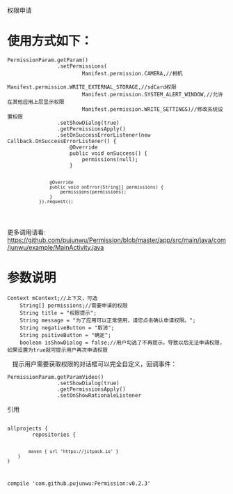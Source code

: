 <p>权限申请</p>
<h1>使用方式如下：</h1>
<pre class="hljs undefined"><code>PermissionParam.getParam()
                .setPermissions(
                        Manifest.permission.CAMERA,//相机
                        Manifest.permission.WRITE_EXTERNAL_STORAGE,//sdCard权限
                        Manifest.permission.SYSTEM_ALERT_WINDOW,//允许在其他应用上层显示权限
                        Manifest.permission.WRITE_SETTINGS)//修改系统设置权限
                .setShowDialog(true)
                .getPermissionsApply()
                .setOnSuccessErrorListener(new Callback.OnSuccessErrorListener() {
                    @Override
                    public void onSuccess() {
                        permissions(null);
                    }

                    @Override
                    public void onError(String[] permissions) {
                        permissions(permissions);
                    }
                }).request();
</code></pre>
更多调用请看:<br />https://github.com/pujunwu/Permission/blob/master/app/src/main/java/com/junwu/example/MainActivity.java
<h1>参数说明</h1>
<pre class="hljs undefined"><code>Context mContext;//上下文，可选
    String[] permissions;//需要申请的权限
    String title = "权限提示";
    String message = "为了应用可以正常使用，请您点击确认申请权限。";
    String negativeButton = "取消";
    String psitiveButton = "确定";
    boolean isShowDialog = false;//用户勾选了不再提示，导致以后无法申请权限，如果设置为true就可提示用户再次申请权限</code></pre>
    提示用户需要获取权限的对话框可以完全自定义，回调事件：
    <pre class="hljs undefined"><code>PermissionParam.getParamVideo()
                .setShowDialog(true)
                .getPermissionsApply()
                .setOnShowRationaleListener</pre></code>
<p>引用</p>
<pre class="hljs undefined"><code>
allprojects {
		repositories {
			
			maven { url 'https://jitpack.io' }
		}
	}
  
  compile 'com.github.pujunwu:Permission:v0.2.3'
  </code></pre>
  
